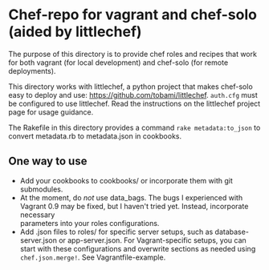 # Chef-repo for vagrant and chef-solo (aided by littlechef)

The purpose of this directory is to provide chef roles and recipes that 
work for both vagrant (for local development) and chef-solo (for remote 
deployments).

This directory works with littlechef, a python project that makes chef-solo 
easy to deploy and use: https://github.com/tobami/littlechef. `auth.cfg` must 
be configured to use littlechef. Read the instructions on the littlechef 
project page for usage guidance. 

The Rakefile in this directory provides a command `rake metadata:to_json` 
to convert metadata.rb to metadata.json in cookbooks. 

## One way to use

* Add your cookbooks to cookbooks/ or incorporate them with git submodules.
* At the moment, do *not* use data_bags. The bugs I experienced with Vagrant 
0.9 may be fixed, but I haven't tried yet. Instead, incorporate necessary  
parameters into your roles configurations.
* Add .json files to roles/ for specific server setups, such as 
database-server.json or app-server.json. For Vagrant-specific setups, you can 
start with these configurations and overwrite sections as needed using 
`chef.json.merge!`. See Vagrantfile-example.